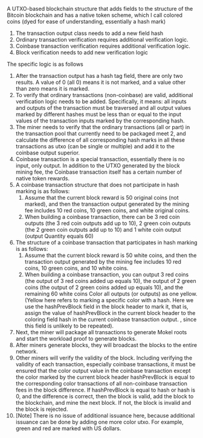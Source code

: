 A UTXO-based blockchain structure that adds fields to the structure of the Bitcoin blockchain and has a native token scheme, which I call colored coins (dyed for ease of understanding, essentially a hash mark)

1. The transaction output class needs to add a new field hash
2. Ordinary transaction verification requires additional verification logic.
3. Coinbase transaction verification requires additional verification logic.
4. Block verification needs to add new verification logic

The specific logic is as follows
1. After the transaction output has a hash tag field, there are only two results. A value of 0 (all 0) means it is not marked, and a value other than zero means it is marked.
2. To verify that ordinary transactions (non-coinbase) are valid, additional verification logic needs to be added. Specifically, it means: all inputs and outputs of the transaction must be traversed and all output values marked by different hashes must be less than or equal to the input values of the transaction inputs marked by the corresponding hash.
3. The miner needs to verify that the ordinary transactions (all or part) in the transaction pool that currently need to be packaged meet 2, and calculate the difference of all corresponding hash marks in all these transactions as utxo (can be single or multiple) and add it to the coinbase output superior.
4. Coinbase transaction is a special transaction, essentially there is no input, only output. In addition to the UTXO generated by the block mining fee, the Coinbase transaction itself has a certain number of native token rewards.
5. A coinbase transaction structure that does not participate in hash marking is as follows:
     1. Assume that the current block reward is 50 original coins (not marked), and then the transaction output generated by the mining fee includes 10 red coins, 10 green coins, and white original coins.
     2. When building a coinbase transaction, there can be 3 red coin outputs (the 3 red coin outputs add up to 10), 2 green coin outputs (the 2 green coin outputs add up to 10) and 1 white coin output (output Quantity equals 60)
6. The structure of a coinbase transaction that participates in hash marking is as follows:
     1. Assume that the current block reward is 50 white coins, and then the transaction output generated by the mining fee includes 10 red coins, 10 green coins, and 10 white coins.
     2. When building a coinbase transaction, you can output 3 red coins (the output of 3 red coins added up equals 10), the output of 2 green coins (the output of 2 green coins added up equals 10), and the remaining 60 white coins Color all outputs (or outputs) as one yellow. (Yellow here refers to marking a specific color with a hash. Here we use the hashPrevBlock field in the block header to mark it, that is, assign the value of hashPrevBlock in the current block header to the coloring field hash in the current coinbase transaction output. , since this field is unlikely to be repeated).
7. Next, the miner will package all transactions to generate Mokel roots and start the workload proof to generate blocks.
8. After miners generate blocks, they will broadcast the blocks to the entire network.
9. Other miners will verify the validity of the block. Including verifying the validity of each transaction, especially coinbase transactions, it must be ensured that the color output value in the coinbase transaction except the color marked by the current block header hashPrevBlock is equal to the corresponding color transactions of all non-coinbase transaction fees in the block difference. If hashPrevBlock is equal to hash or hash is 0, and the difference is correct, then the block is valid, add the block to the blockchain, and mine the next block. If not, the block is invalid and the block is rejected.
10. [Note] There is no issue of additional issuance here, because additional issuance can be done by adding one more color utxo. For example, green and red are marked with US dollars.